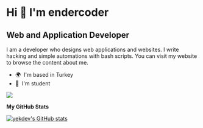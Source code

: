 Hi 👋 I'm endercoder
======================

Web and Application Developer
-----------------------------

I am a developer who designs web applications and websites. I write hacking and simple automations with bash scripts. You can visit my website to browse the content about me.

* 🌍  I'm based in Turkey
* 🧠  I'm student

<a href="https://www.github.com/yekdev" target="_blank" rel="noreferrer"><img
src="https://img.shields.io/github/followers/yekdev?logo=github&style=for-the-badge&color=ef4444&labelColor=1c1917" /></a>

<b>My GitHub Stats</b>

<a href="http://www.github.com/yekdev"><img src="https://github-readme-stats.vercel.app/api?username=yekdev&show_icons=true&hide=&count_private=true&title_color=84cc16&text_color=ffffff&icon_color=ef4444&bg_color=1c1917&hide_border=true&show_icons=true" alt="yekdev's GitHub stats" /></a>
